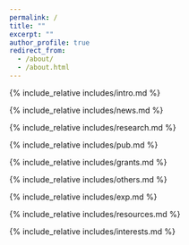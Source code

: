 ```yaml
---
permalink: /
title: ""
excerpt: ""
author_profile: true
redirect_from: 
  - /about/
  - /about.html
---
```


<span class='anchor' id='about-me'></span>
{% include_relative includes/intro.md %}

{% include_relative includes/news.md %}

{% include_relative includes/research.md %}

{% include_relative includes/pub.md %}

{% include_relative includes/grants.md %}

{% include_relative includes/others.md %}

{% include_relative includes/exp.md %}

{% include_relative includes/resources.md %}

{% include_relative includes/interests.md %}

